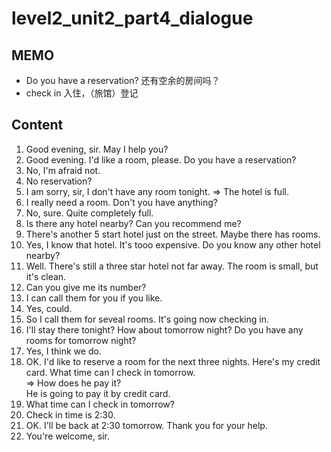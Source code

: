 # level2_unit2_part4_dialogue

## MEMO
- Do you have a  reservation?     还有空余的房间吗？    
- check in 入住，（旅馆）登记

## Content
1. Good evening, sir. May I help you?  
2. Good evening. I'd like a room, please.    Do you have a  reservation?  
3. No, I'm afraid not.    
4. No reservation?  
5. I am sorry, sir, I don't have any room tonight.  => The hotel is full. 
6. I really need a room. Don't you have anything?  
7. No, sure. Quite completely full. 
8. Is there any hotel nearby?  Can you recommend me?  
9. There's another 5 start hotel just on the street.   Maybe there has rooms.  
10.  Yes, I know that hotel. It's tooo expensive.   Do you know any other hotel nearby?     
11. Well. There's still a three star hotel not far away.  The room is small, but it's clean.  
12. Can you give me its number?  
13. I can call them for you if you like.  
14. Yes, could. 
15. So I call them for seveal rooms.    It's going now checking in.   
17.  I'll stay there tonight?  How about tomorrow night?  Do you have any rooms for tomorrow  night?  
18. Yes, I think we do.  
19.  OK. I'd like to reserve a room for the next three nights.   Here's my credit card. What time can I check in tomorrow.    
=> How does he pay it?  
He is going to pay it by credit card.    
20. What time can I check in tomorrow?  
21. Check in time is 2:30.    
22. OK. I'll be back at 2:30 tomorrow.   Thank you for your help.  
23. You're welcome, sir.  